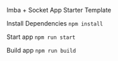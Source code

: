 Imba + Socket App Starter Template

Install Dependencies
`npm install`

Start app
`npm run start`

Build app
`npm run build`